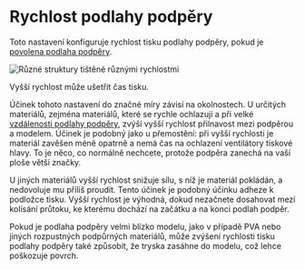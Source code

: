 Rychlost podlahy podpěry
====
Toto nastavení konfiguruje rychlost tisku podlahy podpěry, pokud je [povolena podlaha podpěry](../support/support_bottom_enable.md).

![Různé struktury tištěné různými rychlostmi](../../../articles/images/speed_difference.png)

Vyšší rychlost může ušetřit čas tisku.

Účinek tohoto nastavení do značné míry závisí na okolnostech. U určitých materiálů, zejména materiálů, které se rychle ochlazují a při velké [vzdálenosti podlahy podpěry](../support/support_bottom_distance.md), zvýší vyšší rychlost přilnavost mezi podpěrou a modelem. Účinek je podobný jako u přemostění: při vyšší rychlosti je materiál zavěšen méně opatrně a nemá čas na ochlazení ventilátory tiskové hlavy. To je něco, co normálně nechcete, protože podpěra zanechá na vaší ploše větší značky.

U jiných materiálů vyšší rychlost snižuje sílu, s níž je materiál pokládán, a nedovoluje mu příliš proudit. Tento účinek je podobný účinku adheze k podložce tisku. Vyšší rychlost je výhodná, dokud nezačnete dosahovat mezí kolísání průtoku, ke kterému dochází na začátku a na konci podlah podpěr.

Pokud je podlaha podpěry velmi blízko modelu, jako v případě PVA nebo jiných rozpustných podpůrných materiálů, může zvýšení rychlosti tisku podlahy podpěry také způsobit, že tryska zasáhne do modelu, což lehce poškozuje povrch.
